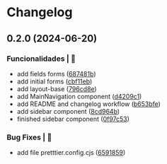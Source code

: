 # Changelog

## 0.2.0 (2024-06-20)


### Funcionalidades | 🏁

* add fields forms ([687481b](https://github.com/alexsandroferreira/tailwind-next-form/commit/687481b15eed22460ddbcd01b7361c1ccfc4a7da))
* add initial forms ([cbf11eb](https://github.com/alexsandroferreira/tailwind-next-form/commit/cbf11eb1d7de3a6b79963f1b0a77c61521587e04))
* add layout-base ([796cd8e](https://github.com/alexsandroferreira/tailwind-next-form/commit/796cd8e80bf8492ab435333393ce3a2967686ac1))
* add MainNavigation component ([d4209c1](https://github.com/alexsandroferreira/tailwind-next-form/commit/d4209c147784dda373f812c1a9e20da3ab16225e))
* add README and changelog workflow ([b653bfe](https://github.com/alexsandroferreira/tailwind-next-form/commit/b653bfeb9264eb4eee7bf562549a381a0fc53728))
* add sidebar component ([8cd964b](https://github.com/alexsandroferreira/tailwind-next-form/commit/8cd964b659e9d577e4e53aa1d56289de0128b2d7))
* finished sidebar component ([0f97c53](https://github.com/alexsandroferreira/tailwind-next-form/commit/0f97c537831dff0961ed2c71307bca02c01f7f47))


### Bug Fixes | 🚨

* add file pretttier.config.cjs ([6591859](https://github.com/alexsandroferreira/tailwind-next-form/commit/65918595a570930bb23b55f37c3d6fd6271fc76b))
